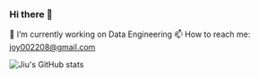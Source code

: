 ### Hi there 👋

<!--
**parkjiu0208/parkjiu0208** is a ✨ _special_ ✨ repository because its `README.md` (this file) appears on your GitHub profile.

Here are some ideas to get you started:

- 🔭 I’m currently working on ...
- 🌱 I’m currently learning java
- 👯 I’m looking to collaborate on ...
- 🤔 I’m looking for help with ...
- 💬 Ask me about ...
- 📫 How to reach me: joy002208@gmail.com
- 😄 Pronouns: ...
- ⚡ Fun fact: ...
-->
🔭 I’m currently working on Data Engineering
📫 How to reach me: joy002208@gmail.com

![Jiu's GitHub stats](https://github-readme-stats.vercel.app/api?username=parkjiu0208&show_icons=true&theme=radical)


